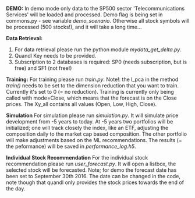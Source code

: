 **DEMO:**
In demo mode only data to the SP500 sector 'Telecommunications Services' will be loaded and processed. Demo flag is being set in commons.py - see variable _demo_scenario_. Otherwise all stock symbols will be processed (500 stocks!), and it will take a long time...

**Data Retrieval:**

1. For data retrieval please run the python module _mydata\_get\_delta.py_. 
2. Quandl Key needs to be provided.
3. Subscription to 2 databases is required: SP0 (needs subscription, but is free) and SF1 (not free!) 


**Training:**
For training please run _train.py_. Note!: the l_pca in the method _train()_ needs to be set to the dimension reduction that you want to train. Currently it's set to 0 (= no reduction). Training is currently only being called with mode=Close, which means that the forecast is on the Close prices. The Xy_all contains all values (Open, Low, High, Close).


**Simulation**
For simulation please run _simulation.py_. It will simulate price development from -5 years to today. At -5 years two portfolios will be initialized; one will track closely the index, like an ETF, adjusting the composition daily to the market cap based composition. The other portfolio will make adjustments based on the ML recommendations. The results (= the peformance) will be saved in _performance_log.h5_.


**Individual Stock Recommendation**
For the individual stock recommendation please run _user_forecast.py_. It will open a listbox, the selected stock will be forecasted. Note; for demo the forecast date has been set to September 30th 2016. The date can be changed in the code, note though that quandl only provides the stock prices towards the end of the day.
